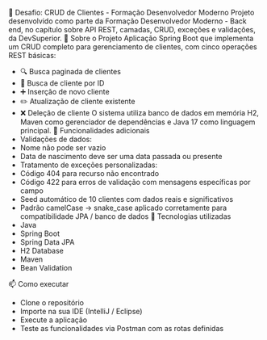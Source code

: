 🧩 Desafio: CRUD de Clientes - Formação Desenvolvedor Moderno
Projeto desenvolvido como parte da Formação Desenvolvedor Moderno - Back end, no capítulo sobre API REST, camadas, CRUD, exceções e validações, da DevSuperior.
🚀 Sobre o Projeto
Aplicação Spring Boot que implementa um CRUD completo para gerenciamento de clientes, com cinco operações REST básicas:
- 🔍 Busca paginada de clientes
- 🔎 Busca de cliente por ID
- ➕ Inserção de novo cliente
- ✏️ Atualização de cliente existente
- ❌ Deleção de cliente
O sistema utiliza banco de dados em memória H2, Maven como gerenciador de dependências e Java 17 como linguagem principal.
🧪 Funcionalidades adicionais
- Validações de dados:
- Nome não pode ser vazio
- Data de nascimento deve ser uma data passada ou presente
- Tratamento de exceções personalizadas:
- Código 404 para recurso não encontrado
- Código 422 para erros de validação com mensagens específicas por campo
- Seed automático de 10 clientes com dados reais e significativos
- Padrão camelCase → snake_case aplicado corretamente para compatibilidade JPA / banco de dados
🧰 Tecnologias utilizadas
- Java
- Spring Boot
- Spring Data JPA
- H2 Database
- Maven
- Bean Validation

📫 Como executar
- Clone o repositório
- Importe na sua IDE (IntelliJ / Eclipse)
- Execute a aplicação
- Teste as funcionalidades via Postman com as rotas definidas
